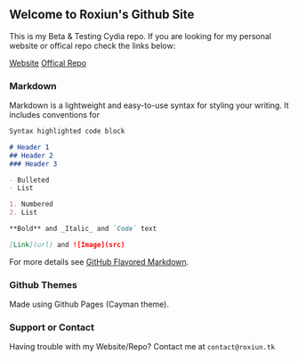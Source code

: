 ## Welcome to Roxiun's Github Site

This is my Beta & Testing Cydia repo. If you are looking for my personal website or offical repo check the links below:

[Website](https://roxiun.tk/) [Offical Repo](https://repo.roxiun.tk/)

### Markdown

Markdown is a lightweight and easy-to-use syntax for styling your writing. It includes conventions for

```markdown
Syntax highlighted code block

# Header 1
## Header 2
### Header 3

- Bulleted
- List

1. Numbered
2. List

**Bold** and _Italic_ and `Code` text

[Link](url) and ![Image](src)
```

For more details see [GitHub Flavored Markdown](https://guides.github.com/features/mastering-markdown/).

### Github Themes

Made using Github Pages (Cayman theme).

### Support or Contact

Having trouble with my Website/Repo? Contact me at `contact@roxiun.tk`
